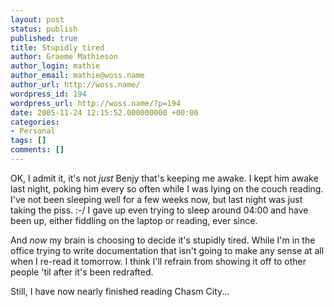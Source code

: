 ```yaml
---
layout: post
status: publish
published: true
title: Stupidly tired
author: Graeme Mathieson
author_login: mathie
author_email: mathie@woss.name
author_url: http://woss.name/
wordpress_id: 194
wordpress_url: http://woss.name/?p=194
date: 2005-11-24 12:15:52.000000000 +00:00
categories:
- Personal
tags: []
comments: []
---
```

OK, I admit it, it's not <em>just</em> Benjy that's keeping me awake.  I kept him awake last night, poking him every so often while I was lying on the couch reading.  I've not been sleeping well for a few weeks now, but last night was just taking the piss. :-/  I gave up even trying to sleep around 04:00 and have been up, either fiddling on the laptop or reading, ever since.

And <em>now</em> my brain is choosing to decide it's stupidly tired.  While I'm in the office trying to write documentation that isn't going to make any sense at all when I re-read it tomorrow.  I think I'll refrain from showing it off to other people 'til after it's been redrafted.

Still, I have now nearly finished reading Chasm City...
